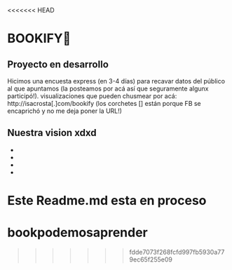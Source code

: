 <<<<<<< HEAD
# BOOKIFY💚 
 
## Proyecto en desarrollo 


Hicimos una encuesta express (en 3-4 días) para recavar datos del público al que apuntamos (la posteamos por acá así que seguramente algunx participó!). visualizaciones que pueden chusmear por acá: http://isacrosta[.]com/bookify (los corchetes [] están porque FB se encaprichó y no me deja poner la URL!)


## Nuestra vision  xdxd

- 
- 
- 
-  

**Este Readme.md esta en proceso** 
=======
# bookpodemosaprender
>>>>>>> fdde7073f268fcfd997fb5930a779ec65f255e09
